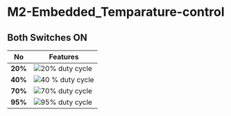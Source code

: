# M2-Embedded_Temparature-control
## Both Switches ON
| No | Features |
| ---- | ---- |
| **20%** | ![20% duty cycle](https://user-images.githubusercontent.com/85438544/144424945-371a2914-876b-4826-98cd-352909fef523.png) |
| **40%** | ![40 % duty cycle](https://user-images.githubusercontent.com/85438544/144425003-be3f0993-a548-4d03-8303-949089c05ab7.png)|
| **70%** |![70% duty cycle](https://user-images.githubusercontent.com/85438544/144425054-26971fde-2f87-40bb-86f4-eb58b7af3c95.png)|
| **95%** | ![95% duty cycle](https://user-images.githubusercontent.com/85438544/144425071-c3f049fa-15b1-4eb4-91c7-c64af09e204f.png)|

